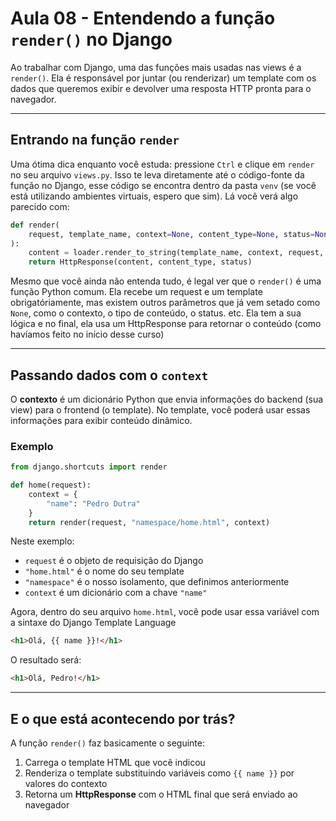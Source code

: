 # Aula 08 - Entendendo a função `render()` no Django

Ao trabalhar com Django, uma das funções mais usadas nas views é a `render()`. Ela é responsável por juntar (ou renderizar) um template com os dados que queremos exibir e devolver uma resposta HTTP pronta para o navegador.

---

## Entrando na função `render`

Uma ótima dica enquanto você estuda: pressione `Ctrl` e clique em `render` no seu arquivo `views.py`. Isso te leva diretamente até o código-fonte da função no Django, esse código se encontra dentro da pasta `venv` (se você está utilizando ambientes virtuais, espero que sim). Lá você verá algo parecido com:

```python
def render(
    request, template_name, context=None, content_type=None, status=None, using=None
):
    content = loader.render_to_string(template_name, context, request, using=using)
    return HttpResponse(content, content_type, status)
```

Mesmo que você ainda não entenda tudo, é legal ver que o `render()` é uma função Python comum. Ela recebe um request e um template obrigatóriamente, mas existem outros parâmetros que já vem setado como `None`, como o contexto, o tipo de conteúdo, o status. etc.
Ela tem a sua lógica e no final, ela usa um HttpResponse para retornar o conteúdo (como havíamos feito no início desse curso)

---

## Passando dados com o `context`

O **contexto** é um dicionário Python que envia informações do backend (sua view) para o frontend (o template). No template, você poderá usar essas informações para exibir conteúdo dinâmico.

### Exemplo

```python
from django.shortcuts import render

def home(request):
    context = {
        "name": "Pedro Dutra"
    }
    return render(request, "namespace/home.html", context)
```

Neste exemplo:

-   `request` é o objeto de requisição do Django
-   `"home.html"` é o nome do seu template
-   `"namespace"` é o nosso isolamento, que definimos anteriormente
-   `context` é um dicionário com a chave `"name"`

Agora, dentro do seu arquivo `home.html`, você pode usar essa variável com a sintaxe do Django Template Language

```html
<h1>Olá, {{ name }}!</h1>
```

O resultado será:

```html
<h1>Olá, Pedro!</h1>
```

---

## E o que está acontecendo por trás?

A função `render()` faz basicamente o seguinte:

1. Carrega o template HTML que você indicou
2. Renderiza o template substituindo variáveis como `{{ name }}` por valores do contexto
3. Retorna um **HttpResponse** com o HTML final que será enviado ao navegador
